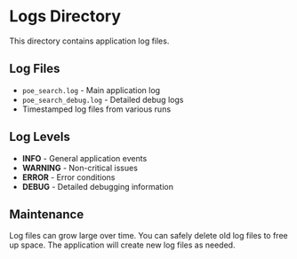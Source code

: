 # Logs Directory

This directory contains application log files.

## Log Files

- `poe_search.log` - Main application log
- `poe_search_debug.log` - Detailed debug logs
- Timestamped log files from various runs

## Log Levels

- **INFO** - General application events
- **WARNING** - Non-critical issues
- **ERROR** - Error conditions
- **DEBUG** - Detailed debugging information

## Maintenance

Log files can grow large over time. You can safely delete old log files to free up space.
The application will create new log files as needed.
